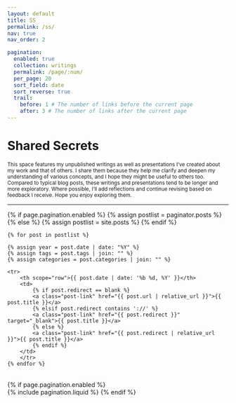 ```yaml
---
layout: default
title: SS
permalink: /ss/
nav: true
nav_order: 2

pagination:
  enabled: true
  collection: writings
  permalink: /page/:num/
  per_page: 20
  sort_field: date
  sort_reverse: true
  trail:
    before: 1 # The number of links before the current page
    after: 3 # The number of links after the current page
---
```


<h1 class="post-title">Shared Secrets</h1>

<div class="post">

<small>
This space features my unpublished writings as well as presentations I’ve created about my work and that of others. I share them because they help me clarify and deepen my understanding of various concepts, and I hope they might be useful to others too. Compared to typical blog posts, these writings and presentations tend to be longer and more exploratory. Where possible, I’ll add reflections and continue revising based on feedback I receive. Hope you enjoy exploring them.
</small>

<hr>

<div class="post-list">
  <table class="table table-sm table-borderless">
    {% if page.pagination.enabled %}
      {% assign postlist = paginator.posts %}
    {% else %}
      {% assign postlist = site.posts %}
    {% endif %}

    {% for post in postlist %}

    {% assign year = post.date | date: "%Y" %}
    {% assign tags = post.tags | join: "" %}
    {% assign categories = post.categories | join: "" %}

    <tr>
        <th scope="row">{{ post.date | date: '%b %d, %Y' }}</th>
        <td>
            {% if post.redirect == blank %}
            <a class="post-link" href="{{ post.url | relative_url }}">{{ post.title }}</a>
            {% elsif post.redirect contains '://' %}
            <a class="post-link" href="{{ post.redirect }}" target="_blank">{{ post.title }}</a>
            {% else %}
            <a class="post-link" href="{{ post.redirect | relative_url }}">{{ post.title }}</a>
            {% endif %}
        </td>
        </tr>
    {% endfor %}
  </table>
</div>

{% if page.pagination.enabled %}
<br>
{% include pagination.liquid %}
{% endif %}

</div>